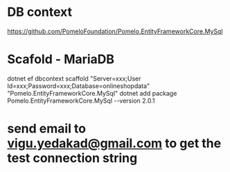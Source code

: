 # DB context 

https://github.com/PomeloFoundation/Pomelo.EntityFrameworkCore.MySql

# Scafold - MariaDB

dotnet ef dbcontext scaffold "Server=xxx;User Id=xxx;Password=xxx;Database=onlineshopdata" "Pomelo.EntityFrameworkCore.MySql"
dotnet add package Pomelo.EntityFrameworkCore.MySql --version 2.0.1	

# send email to vigu.yedakad@gmail.com to get the test connection string 